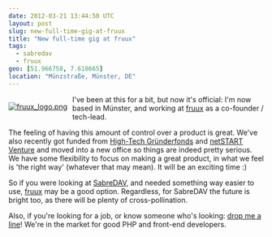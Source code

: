 ```yaml
---
date: 2012-03-21 13:44:50 UTC
layout: post
slug: new-full-time-gig-at-fruux
title: "New full-time gig at fruux"
tags:
  - sabredav
  - fruux
geo: [51.966758, 7.618665]
location: "Münzstraße, Münster, DE"
---
```

<p style="float: left; padding: 0 10px 10px 0">
<a href="https://fruux.com"><img alt="fruux_logo.png" src="http://evertpot.com/resources/files/logos/fruux_logo.png" /></a>
</p>

<p>I've been at this for a bit, but now it's official: I'm now based in Münster, and working at <a href="https://fruux.com/">fruux</a> as a co-founder / tech-lead.</p>

<p>The feeling of having this amount of control over a product is great. We've also recently got funded from <a href="http://www.high-tech-gruenderfonds.de/">High-Tech Gründerfonds</a> and <a href="http://www.netstart-venture.de/">netSTART Venture</a> and moved into a new office so things are indeed pretty serious. We have some flexibility to focus on making a great product, in what we feel is 'the right way' (whatever that may mean). It will be an exciting time :)</p>

<p>So if you were looking at <a href="http://sabre.io/">SabreDAV</a>, and needed something way easier to use, <a href="https://fruux.com/">fruux</a> may be a good option. Regardless, for SabreDAV the future is bright too, as there will be plenty of cross-pollination.</p>

<p>Also, if you're looking for a job, or know someone who's looking: <a href="mailto:evert@fruux.com">drop me a line</a>! We're in the market for good PHP and front-end developers.</p>
